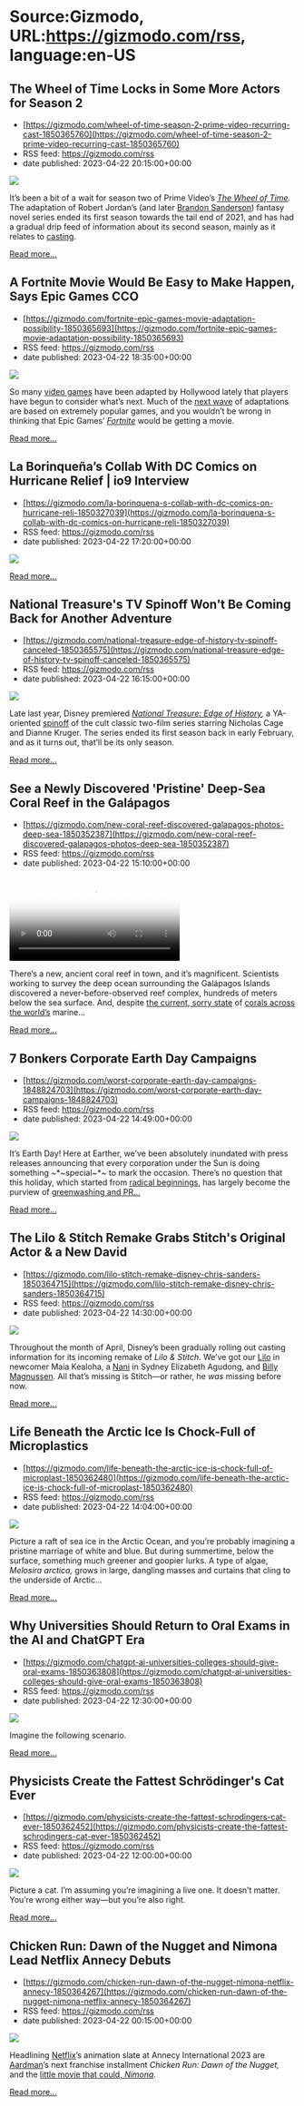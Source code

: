 # Source:Gizmodo, URL:https://gizmodo.com/rss, language:en-US

## The Wheel of Time Locks in Some More Actors for Season 2
 - [https://gizmodo.com/wheel-of-time-season-2-prime-video-recurring-cast-1850365760](https://gizmodo.com/wheel-of-time-season-2-prime-video-recurring-cast-1850365760)
 - RSS feed: https://gizmodo.com/rss
 - date published: 2023-04-22 20:15:00+00:00

<img class="type:primaryImage" src="https://i.kinja-img.com/gawker-media/image/upload/s--Raho2rUu--/c_fit,fl_progressive,q_80,w_636/c4f8e6390b4cd6ae86267e06c6a73201.jpg" /><p>It’s been a bit of a wait for season two of Prime Video’s <a href="https://gizmodo.com/while-of-time-season-2-trailer-rosamund-pike-prime-1849627336"><em>The Wheel of Time</em></a><em>. </em>The adaptation of Robert Jordan’s (and later <a href="https://gizmodo.com/brandon-sanderson-s-message-to-publishing-is-mostly-a-m-1848673821">Brandon Sanderson</a>) fantasy novel series ended its first season towards the tail end of 2021, and has had a gradual drip feed of information about its second season, mainly as it relates to <a href="https://gizmodo.com/wheel-of-time-ayoola-smart-amazon-season-2-1848833256">casting</a>.<br /></p><p><a href="https://gizmodo.com/wheel-of-time-season-2-prime-video-recurring-cast-1850365760">Read more...</a></p>

## A Fortnite Movie Would Be Easy to Make Happen, Says Epic Games CCO
 - [https://gizmodo.com/fortnite-epic-games-movie-adaptation-possibility-1850365693](https://gizmodo.com/fortnite-epic-games-movie-adaptation-possibility-1850365693)
 - RSS feed: https://gizmodo.com/rss
 - date published: 2023-04-22 18:35:00+00:00

<img class="type:primaryImage" src="https://i.kinja-img.com/gawker-media/image/upload/s--J5ZJswVZ--/c_fit,fl_progressive,q_80,w_636/76977f0c4eb4bbffa24c56e1e2cc7a85.jpg" /><p>So many <a href="https://gizmodo.com/super-mario-bros-movie-illumination-box-office-1850315813">video games</a> have been adapted by Hollywood lately that players have begun to consider what’s next. Much of the <a href="https://gizmodo.com/the-mass-effect-tv-show-shouldnt-star-commander-shepard-1848119694">next wave</a> of adaptations are based on extremely popular games, and you wouldn’t be wrong in thinking that Epic Games’ <a href="https://gizmodo.com/uncharteds-fortnite-skins-are-impressive-but-also-way-1848527398"><em>Fortnite</em></a><em> </em>would be getting a movie.<br /></p><p><a href="https://gizmodo.com/fortnite-epic-games-movie-adaptation-possibility-1850365693">Read more...</a></p>

## La Borinqueña’s Collab With DC Comics on Hurricane Relief | io9 Interview
 - [https://gizmodo.com/la-borinquena-s-collab-with-dc-comics-on-hurricane-reli-1850327039](https://gizmodo.com/la-borinquena-s-collab-with-dc-comics-on-hurricane-reli-1850327039)
 - RSS feed: https://gizmodo.com/rss
 - date published: 2023-04-22 17:20:00+00:00

<img class="type:primaryImage" src="https://i.kinja-img.com/gawker-media/image/upload/s--6vZp-mG1--/c_fit,fl_progressive,q_80,w_636/c99983e2cd1ba0d07787ecb40fdef137.jpg" /><p><a href="https://gizmodo.com/la-borinquena-s-collab-with-dc-comics-on-hurricane-reli-1850327039">Read more...</a></p>

## National Treasure's TV Spinoff Won't Be Coming Back for Another Adventure
 - [https://gizmodo.com/national-treasure-edge-of-history-tv-spinoff-canceled-1850365575](https://gizmodo.com/national-treasure-edge-of-history-tv-spinoff-canceled-1850365575)
 - RSS feed: https://gizmodo.com/rss
 - date published: 2023-04-22 16:15:00+00:00

<img class="type:primaryImage" src="https://i.kinja-img.com/gawker-media/image/upload/s---AO_lo7D--/c_fit,fl_progressive,q_80,w_636/246c37c0cd33192a30de7fbbd64832c1.png" /><p>Late last year, Disney premiered <a href="https://gizmodo.com/comic-con-national-treasure-edge-of-history-disney-plus-1849200855"><em>National Treasure: Edge of History</em></a><em>, </em>a YA-oriented <a href="https://gizmodo.com/national-treasures-younger-more-diverse-spin-off-is-a-1846546146">spinoff</a> of the cult classic two-film  series starring Nicholas Cage and Dianne Kruger. The series ended its first season back in early February, and as it turns out, that’ll be its only season. </p><p><a href="https://gizmodo.com/national-treasure-edge-of-history-tv-spinoff-canceled-1850365575">Read more...</a></p>

## See a Newly Discovered 'Pristine' Deep-Sea Coral Reef in the Galápagos
 - [https://gizmodo.com/new-coral-reef-discovered-galapagos-photos-deep-sea-1850352387](https://gizmodo.com/new-coral-reef-discovered-galapagos-photos-deep-sea-1850352387)
 - RSS feed: https://gizmodo.com/rss
 - date published: 2023-04-22 15:10:00+00:00

<video loop="" poster="https://i.kinja-img.com/gawker-media/image/upload/s--SelKBNYQ--/c_fit,fl_progressive,q_80,w_636/97f93795f72782131e4a8b34fe2aec9c.jpg"><source src="https://i.kinja-img.com/gawker-media/image/upload/s--ZMe1FWjR--/c_fit,fl_progressive,q_80,w_636/97f93795f72782131e4a8b34fe2aec9c.mp4" type="video/mp4" /></video><p>There’s a new, ancient coral reef in town, and it’s magnificent. Scientists working to survey the deep ocean surrounding the Galápagos Islands discovered a never-before-observed  reef complex, hundreds of meters below the sea surface. And, despite <a href="https://gizmodo.com/australias-great-barrier-reef-is-suffering-yet-another-1848704885">the current, sorry state</a> of <a href="https://gizmodo.com/new-study-shows-no-coral-reef-on-earth-is-safe-from-c-1821718985">corals across the world’s</a> marine…</p><p><a href="https://gizmodo.com/new-coral-reef-discovered-galapagos-photos-deep-sea-1850352387">Read more...</a></p>

## 7 Bonkers Corporate Earth Day Campaigns
 - [https://gizmodo.com/worst-corporate-earth-day-campaigns-1848824703](https://gizmodo.com/worst-corporate-earth-day-campaigns-1848824703)
 - RSS feed: https://gizmodo.com/rss
 - date published: 2023-04-22 14:49:00+00:00

<img class="type:primaryImage" src="https://i.kinja-img.com/gawker-media/image/upload/s--Kwxny8oR--/c_fit,fl_progressive,q_80,w_636/86b4e003e9369b8f9cd808a83f317dc3.png" /><p>It’s Earth Day! Here at Earther, we’ve been absolutely inundated with press releases announcing that every corporation under the Sun is doing something ~*~special~*~ to mark the occasion. There’s no question that this holiday, which started from <a href="https://www.teenvogue.com/story/history-of-earth-day" rel="noopener noreferrer" target="_blank">radical beginnings</a>, has largely become the purview of <a href="https://gizmodo.com/its-time-to-kill-earth-day-1846739135">greenwashing and PR…</a></p><p><a href="https://gizmodo.com/worst-corporate-earth-day-campaigns-1848824703">Read more...</a></p>

## The Lilo & Stitch Remake Grabs Stitch's Original Actor & a New David
 - [https://gizmodo.com/lilo-stitch-remake-disney-chris-sanders-1850364715](https://gizmodo.com/lilo-stitch-remake-disney-chris-sanders-1850364715)
 - RSS feed: https://gizmodo.com/rss
 - date published: 2023-04-22 14:30:00+00:00

<img class="type:primaryImage" src="https://i.kinja-img.com/gawker-media/image/upload/s--HCPBIY_R--/c_fit,fl_progressive,q_80,w_636/371c15db9e6707436fd0be338bc2016e.jpg" /><p>Throughout the month of April, Disney’s been gradually rolling out casting information for its incoming remake of <em>Lilo &amp; Stitch. </em>We’ve got our <a href="https://gizmodo.com/disney-lilo-and-stitch-live-action-casts-maia-kealoha-1850289840">Lilo</a> in newcomer Maia Kealoha, a <a href="https://gizmodo.com/mia-goth-blade-mcu-lilith-drake-1850342294">Nani</a> in Sydney Elizabeth Agudong, and <a href="https://gizmodo.com/blade-mcu-mia-goth-mahershala-ali-marvel-1850328995">Billy Magnussen</a>. All that’s missing is Stitch—or rather, he <em>was </em>missing before now. </p><p><a href="https://gizmodo.com/lilo-stitch-remake-disney-chris-sanders-1850364715">Read more...</a></p>

## Life Beneath the Arctic Ice Is Chock-Full of Microplastics
 - [https://gizmodo.com/life-beneath-the-arctic-ice-is-chock-full-of-microplast-1850362480](https://gizmodo.com/life-beneath-the-arctic-ice-is-chock-full-of-microplast-1850362480)
 - RSS feed: https://gizmodo.com/rss
 - date published: 2023-04-22 14:04:00+00:00

<img class="type:primaryImage" src="https://i.kinja-img.com/gawker-media/image/upload/s--vlq5pNSL--/c_fit,fl_progressive,q_80,w_636/c3cb2101d33de0afb32b6447c2bb1325.jpg" /><p>Picture a raft of sea ice in the Arctic Ocean, and you’re probably imagining a pristine marriage of white and blue. But during summertime, below the surface, something much greener and goopier lurks. A type of algae, <em>Melosira arctica, </em>grows in large, dangling masses and curtains that cling to the underside of Arctic…</p><p><a href="https://gizmodo.com/life-beneath-the-arctic-ice-is-chock-full-of-microplast-1850362480">Read more...</a></p>

## Why Universities Should Return to Oral Exams in the AI and ChatGPT Era
 - [https://gizmodo.com/chatgpt-ai-universities-colleges-should-give-oral-exams-1850363808](https://gizmodo.com/chatgpt-ai-universities-colleges-should-give-oral-exams-1850363808)
 - RSS feed: https://gizmodo.com/rss
 - date published: 2023-04-22 12:30:00+00:00

<img class="type:primaryImage" src="https://i.kinja-img.com/gawker-media/image/upload/s--vjpQOwFf--/c_fit,fl_progressive,q_80,w_636/dcd15db1f37bc8339eed740afec58a0f.jpg" /><p>Imagine the following scenario. </p><p><a href="https://gizmodo.com/chatgpt-ai-universities-colleges-should-give-oral-exams-1850363808">Read more...</a></p>

## Physicists Create the Fattest Schrödinger's Cat Ever
 - [https://gizmodo.com/physicists-create-the-fattest-schrodingers-cat-ever-1850362452](https://gizmodo.com/physicists-create-the-fattest-schrodingers-cat-ever-1850362452)
 - RSS feed: https://gizmodo.com/rss
 - date published: 2023-04-22 12:00:00+00:00

<img class="type:primaryImage" src="https://i.kinja-img.com/gawker-media/image/upload/s--ouqULl_t--/c_fit,fl_progressive,q_80,w_636/d0b1e9685148c989fc68dfdcb4b611f2.png" /><p>Picture a cat. I’m assuming you’re imagining a live one. It doesn’t matter. You’re wrong either way—but you’re also right.<br /></p><p><a href="https://gizmodo.com/physicists-create-the-fattest-schrodingers-cat-ever-1850362452">Read more...</a></p>

## Chicken Run: Dawn of the Nugget and Nimona Lead Netflix Annecy Debuts
 - [https://gizmodo.com/chicken-run-dawn-of-the-nugget-nimona-netflix-annecy-1850364267](https://gizmodo.com/chicken-run-dawn-of-the-nugget-nimona-netflix-annecy-1850364267)
 - RSS feed: https://gizmodo.com/rss
 - date published: 2023-04-22 00:15:00+00:00

<img class="type:primaryImage" src="https://i.kinja-img.com/gawker-media/image/upload/s--P0Lro7ub--/c_fit,fl_progressive,q_80,w_636/1ce678d795d30ba232118eabbf34f909.png" /><p>Headlining <a href="https://gizmodo.com/stranger-things-netflix-the-boroughs-duffer-brothers-1850358120">Netflix</a>’s animation slate at Annecy International 2023 are <a href="https://gizmodo.com/wedge-star-wars-visions-2-aardman-disney-plus-x-wing-1850322292">Aardman</a>’s next franchise installment <em>Chicken Run: Dawn of the Nugget, </em>and the <a href="https://gizmodo.com/a-look-inside-nimonas-long-road-to-release-1848777375">little movie that could, </a><a href="https://gizmodo.com/a-look-inside-nimonas-long-road-to-release-1848777375"><em>Nimona</em></a><em>. </em></p><p><a href="https://gizmodo.com/chicken-run-dawn-of-the-nugget-nimona-netflix-annecy-1850364267">Read more...</a></p>

